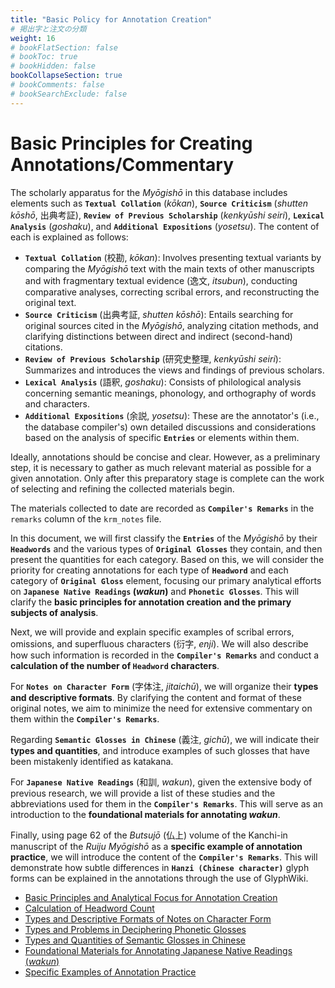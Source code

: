 ```yaml
---
title: "Basic Policy for Annotation Creation"
# 掲出字と注文の分類
weight: 16
# bookFlatSection: false
# bookToc: true
# bookHidden: false
bookCollapseSection: true
# bookComments: false
# bookSearchExclude: false
---
```


# Basic Principles for Creating Annotations/Commentary

The scholarly apparatus for the *Myōgishō* in this database includes elements such as **`Textual Collation`** (*kōkan*), **`Source Criticism`** (*shutten kōshō*, 出典考証), **`Review of Previous Scholarship`** (*kenkyūshi seiri*), **`Lexical Analysis`** (*goshaku*), and **`Additional Expositions`** (*yosetsu*). The content of each is explained as follows:

* **`Textual Collation`** (校勘, *kōkan*): Involves presenting textual variants by comparing the *Myōgishō* text with the main texts of other manuscripts and with fragmentary textual evidence (逸文, *itsubun*), conducting comparative analyses, correcting scribal errors, and reconstructing the original text.
* **`Source Criticism`** (出典考証, *shutten kōshō*): Entails searching for original sources cited in the *Myōgishō*, analyzing citation methods, and clarifying distinctions between direct and indirect (second-hand) citations.
* **`Review of Previous Scholarship`** (研究史整理, *kenkyūshi seiri*): Summarizes and introduces the views and findings of previous scholars.
* **`Lexical Analysis`** (語釈, *goshaku*): Consists of philological analysis concerning semantic meanings, phonology, and orthography of words and characters.
* **`Additional Expositions`** (余説, *yosetsu*): These are the annotator's (i.e., the database compiler's) own detailed discussions and considerations based on the analysis of specific **`Entries`** or elements within them.

Ideally, annotations should be concise and clear. However, as a preliminary step, it is necessary to gather as much relevant material as possible for a given annotation. Only after this preparatory stage is complete can the work of selecting and refining the collected materials begin.

The materials collected to date are recorded as **`Compiler's Remarks`** in the `remarks` column of the `krm_notes` file.

In this document, we will first classify the **`Entries`** of the *Myōgishō* by their **`Headwords`** and the various types of **`Original Glosses`** they contain, and then present the quantities for each category. Based on this, we will consider the priority for creating annotations for each type of **`Headword`** and each category of **`Original Gloss`** element, focusing our primary analytical efforts on **`Japanese Native Readings` (*wakun*)** and **`Phonetic Glosses`**. This will clarify the **basic principles for annotation creation and the primary subjects of analysis**.

Next, we will provide and explain specific examples of scribal errors, omissions, and superfluous characters (衍字, *enji*). We will also describe how such information is recorded in the **`Compiler's Remarks`** and conduct a **calculation of the number of `Headword` characters**.

For **`Notes on Character Form`** (字体注, *jitaichū*), we will organize their **types and descriptive formats**. By clarifying the content and format of these original notes, we aim to minimize the need for extensive commentary on them within the **`Compiler's Remarks`**.

Regarding **`Semantic Glosses in Chinese`** (義注, *gichū*), we will indicate their **types and quantities**, and introduce examples of such glosses that have been mistakenly identified as katakana.

For **`Japanese Native Readings`** (和訓, *wakun*), given the extensive body of previous research, we will provide a list of these studies and the abbreviations used for them in the **`Compiler's Remarks`**. This will serve as an introduction to the **foundational materials for annotating *wakun***.

Finally, using page 62 of the *Butsujō* (仏上) volume of the Kanchi-in manuscript of the *Ruiju Myōgishō* as a **specific example of annotation practice**, we will introduce the content of the **`Compiler's Remarks`**. This will demonstrate how subtle differences in **`Hanzi (Chinese character)`** glyph forms can be explained in the annotations through the use of GlyphWiki.



- [Basic Principles and Analytical Focus for Annotation Creation](./05-01-basic-policy/)
- [Calculation of Headword Count](./05-02-headword-count/)
- [Types and Descriptive Formats of Notes on Character Form](./05-03-jitaichu-formats/)
- [Types and Problems in Deciphering Phonetic Glosses](./05-04-onchu-problems/)
- [Types and Quantities of Semantic Glosses in Chinese](./05-05-gichu-quantity/)
- [Foundational Materials for Annotating Japanese Native Readings (*wakun*)](./05-06-wakun-materials/)
- [Specific Examples of Annotation Practice](./05-07-annotation-examples/)